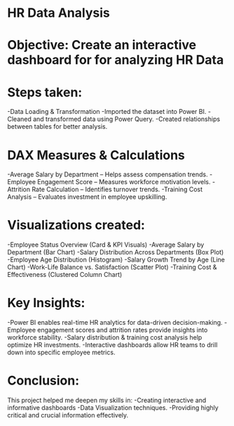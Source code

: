 # HR Data Analysis
# Objective: Create an interactive dashboard for for analyzing HR Data

# Steps taken: 

-Data Loading & Transformation
-Imported the dataset into Power BI. 
-Cleaned and transformed data using Power Query. 
-Created relationships between tables for better analysis. 

 # DAX Measures & Calculations 

-Average Salary by Department – Helps assess compensation trends. 
-Employee Engagement Score – Measures workforce motivation levels. 
-Attrition Rate Calculation – Identifies turnover trends. 
-Training Cost Analysis – Evaluates investment in employee upskilling. 

# Visualizations created: 

-Employee Status Overview (Card & KPI Visuals) 
-Average Salary by Department (Bar Chart) 
-Salary Distribution Across Departments (Box Plot) 
-Employee Age Distribution (Histogram) 
-Salary Growth Trend by Age (Line Chart) 
-Work-Life Balance vs. Satisfaction (Scatter Plot) 
-Training Cost & Effectiveness (Clustered Column Chart) 

# Key Insights: 

-Power BI enables real-time HR analytics for data-driven decision-making. 
-Employee engagement scores and attrition rates provide insights into workforce stability. 
-Salary distribution & training cost analysis help optimize HR investments. 
-Interactive dashboards allow HR teams to drill down into specific employee metrics. 

# Conclusion: 

This project helped me deepen my skills in: 
-Creating interactive and informative dashboards 
-Data Visualization techniques. 
-Providing highly critical and crucial information effectively. 

